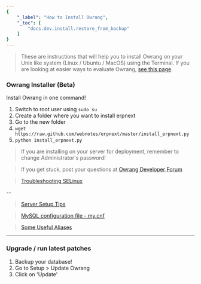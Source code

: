 ```yaml
---
{
	"_label": "How to Install Owrang",
	"_toc": [
		"docs.dev.install.restore_from_backup"
	]
}
---
```


> These are instructions that will help you to install Owrang on your Unix like system (Linux / Ubuntu / MacOS) using the Terminal. If you are looking at easier ways to evaluate Owrang, [see this page](docs.user.intro.try.html).

### Owrang Installer (Beta)

Install Owrang in one command!

1. Switch to root user using `sudo su`
1. Create a folder where you want to install erpnext
1. Go to the new folder
1. `wget https://raw.github.com/webnotes/erpnext/master/install_erpnext.py`
1. `python install_erpnext.py`

> If you are installing on your server for deployment, remember to change Administrator's password!

> If you get stuck, post your questions at [Owrang Developer Forum](https://groups.google.com/forum/#!forum/erpnext-developer-forum)

> [Troubleshooting SELinux](http://www.crypt.gen.nz/selinux/disable_selinux.html)

--

> [Server Setup Tips](http://plusbryan.com/my-first-5-minutes-on-a-server-or-essential-security-for-linux-servers)

> [MySQL configuration file - my.cnf](https://github.com/webnotes/erpnext/wiki/MySQL-configuration-file)

> [Some Useful Aliases](https://github.com/webnotes/erpnext/wiki/Some-Useful-Aliases)

---
### Upgrade / run latest patches

1. Backup your database!
1. Go to Setup > Update Owrang
1. Click on 'Update'